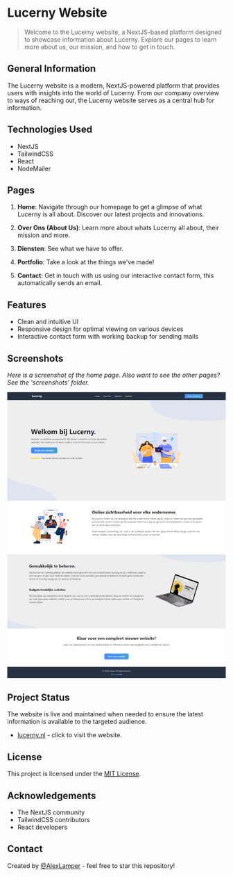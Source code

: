 # Lucerny Website

> Welcome to the Lucerny website, a NextJS-based platform designed to showcase information about Lucerny. Explore our pages to learn more about us, our mission, and how to get in touch.

## General Information
The Lucerny website is a modern, NextJS-powered platform that provides users with insights into the world of Lucerny. From our company overview to ways of reaching out, the Lucerny website serves as a central hub for information.

## Technologies Used
- NextJS
- TailwindCSS
- React
- NodeMailer

## Pages
1. **Home**: Navigate through our homepage to get a glimpse of what Lucerny is all about. Discover our latest projects and innovations.

2. **Over Ons (About Us)**: Learn more about whats Lucerny all about, their mission and more.

3. **Diensten**: See what we have to offer.

4. **Portfolio**: Take a look at the things we've made!

5. **Contact**: Get in touch with us using our interactive contact form, this automatically sends an email.

## Features
- Clean and intuitive UI
- Responsive design for optimal viewing on various devices
- Interactive contact form with working backup for sending mails

## Screenshots
*Here is a screenshot of the home page. Also want to see the other pages? See the 'screenshots' folder.*

![Home Page](./screenshots/home.png)

## Project Status
The website is live and maintained when needed to ensure the latest information is available to the targeted audience.
- [lucerny.nl](https://www.lucerny.nl) - click to visit the website.

## License
This project is licensed under the [MIT License](LICENSE).

## Acknowledgements
- The NextJS community
- TailwindCSS contributors
- React developers

## Contact
Created by [@AlexLamper](https://github.com/AlexLamper) - feel free to star this repository!

